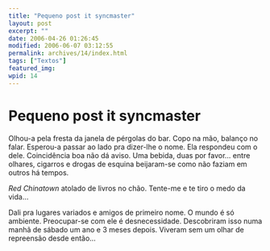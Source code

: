 ```yaml
---
title: "Pequeno post it syncmaster"
layout: post
excerpt: ""
date: 2006-04-26 01:26:45
modified: 2006-06-07 03:12:55
permalink: archives/14/index.html
tags: ["Textos"]
featured_img: 
wpid: 14
---
```


# Pequeno post it syncmaster

Olhou-a pela fresta da janela de pérgolas do bar. Copo na mão, balanço no falar. Esperou-a passar ao lado pra dizer-lhe o nome. Ela respondeu com o dele. Coincidência boa não dá aviso. Uma bebida, duas por favor… entre olhares, cigarros e drogas de esquina beijaram-se como não faziam em outros há tempos.

*Red Chinatown* atolado de livros no chão. Tente-me e te tiro o medo da vida…

Dali pra lugares variados e amigos de primeiro nome. O mundo é só ambiente. Preocupar-se com ele é desnecessidade. Descobriram isso numa manhã de sábado um ano e 3 meses depois. Viveram sem um olhar de repreensão desde então…